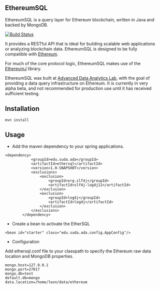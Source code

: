 EthereumSQL
----

EthereumSQL is a query layer for Ethereum blockchain, written in Java and backed by MongoDB. 

[![Build Status](https://travis-ci.org/LeonSpark/ethereumj-sql.svg?branch=master)](https://travis-ci.org/LeonSpark/ethereumj-sql)

It provides a RESTful API that is ideal for building scalable web applications or analyzing blockchain data.
EthereumSQL is designed to be fully compatible with [Ethereum](https://github.com/ethereum).

For much of the core protocol logic, EthereumSQL makes use of the [EthereumJ](https://github.com/ethereum/ethereumj)
library.

EthereumSQL was built at [Advanced Data Analytics Lab](http://ada.suda.edu.cn), with the goal of providing
a data query infrastructure on Ethereum. It is currently in very alpha beta, and not recommended for production use until it has received sufficient testing.

## Installation

`mvn install`

## Usage

* Add the maven dependency to your spring applications.

```
<dependency>
            <groupId>edu.suda.ada</groupId>
            <artifactId>ethersql</artifactId>
            <version>1.0-SNAPSHOT</version>
            <exclusions>
                <exclusion>
                    <groupId>org.slf4j</groupId>
                    <artifactId>slf4j-log4j12</artifactId>
                </exclusion>
                <exclusion>
                    <groupId>log4j</groupId>
                    <artifactId>log4j</artifactId>
                </exclusion>
            </exclusions>
        </dependency>
```


* Create a bean to activate the EtherSQL

`<bean id="starter" class="edu.suda.ada.config.AppConfig"/>`

* Configuration

Add ethersql.conf file to your classpath to specify the Ethereum raw data location and MongoDB properties.
```
mongo.host=127.0.0.1
mongo.port=27017
mongo.db=test
default.db=mongo
data.location=/home/leon/data/ethereum
```